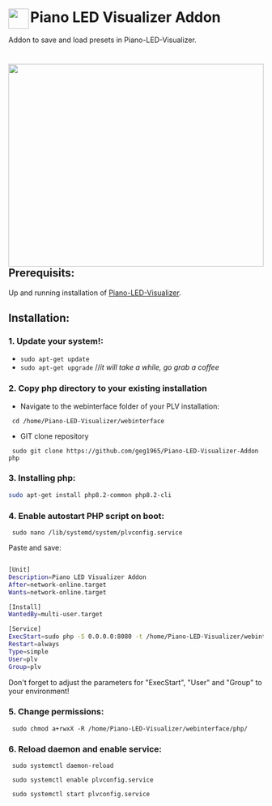 # <a href="url"><img src="https://raw.githubusercontent.com/onlaj/Piano-LED-Visualizer/master/Docs/logo.svg" align="left" height="40" width="40" ></a> Piano LED Visualizer Addon
Addon to save and load presets in Piano-LED-Visualizer.

# <a href="url"><img src="https://raw.githubusercontent.com/geg1965/Piano-LED-Visualizer-Addon/master/imgs/screenshot.jpg" align="left" height="400" width="100%" ></a>

## Prerequisits:

Up and running installation of [Piano-LED-Visualizer](https://github.com/onlaj/Piano-LED-Visualizer).

## Installation:

### 1. Update your system!:

- `sudo apt-get update`
- `sudo apt-get upgrade` //*it will take a while, go grab a coffee*

### 2. Copy php directory to your existing installation

- Navigate to the webinterface folder of your PLV installation:

` cd /home/Piano-LED-Visualizer/webinterface`

- GIT clone repository

` sudo git clone https://github.com/geg1965/Piano-LED-Visualizer-Addon php`

### 3. Installing php:
```bash
sudo apt-get install php8.2-common php8.2-cli
```
### 4. Enable autostart PHP script on boot:

` sudo nano /lib/systemd/system/plvconfig.service`

Paste and save:

```bash

[Unit]
Description=Piano LED Visualizer Addon
After=network-online.target
Wants=network-online.target

[Install]
WantedBy=multi-user.target

[Service]
ExecStart=sudo php -S 0.0.0.0:8080 -t /home/Piano-LED-Visualizer/webinterface/php
Restart=always
Type=simple
User=plv
Group=plv
```

Don't forget to adjust the parameters for "ExecStart", "User" and "Group" to your environment! 

### 5. Change permissions:

  ` sudo chmod a+rwxX -R /home/Piano-LED-Visualizer/webinterface/php/`

### 6. Reload daemon and enable service:

   ` sudo systemctl daemon-reload`
   
   ` sudo systemctl enable plvconfig.service`
    
   ` sudo systemctl start plvconfig.service`


